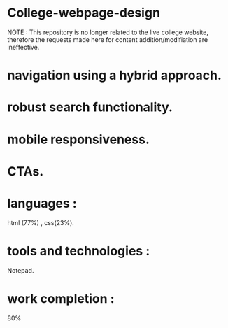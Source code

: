 # College-webpage-design
 NOTE : This repository is no longer related to the live college website, therefore the requests made here for content addition/modifiation are ineffective.

# navigation using a hybrid approach. 
# robust search functionality.
# mobile responsiveness.
# CTAs. 
# languages : 
html (77%) , css(23%). 
# tools and technologies : 
Notepad.
# work completion : 
80%
